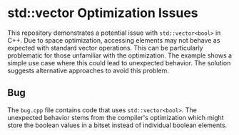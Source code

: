 # std::vector<bool> Optimization Issues

This repository demonstrates a potential issue with `std::vector<bool>` in C++.  Due to space optimization, accessing elements may not behave as expected with standard vector operations. This can be particularly problematic for those unfamiliar with the optimization.  The example shows a simple use case where this could lead to unexpected behavior.  The solution suggests alternative approaches to avoid this problem.

## Bug

The `bug.cpp` file contains code that uses `std::vector<bool>`. The unexpected behavior stems from the compiler's optimization which might store the boolean values in a bitset instead of individual boolean elements.